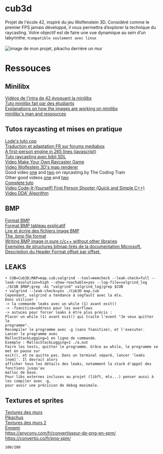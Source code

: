 # cub3d

Projet de l'école 42, inspiré du jeu Wolfenstein 3D. Considéré comme le premier FPS jamais développé, il vous permettra d’explorer la technique du raycasting. Votre objectif est de faire une vue dynamique au sein d’un labyrinthe.
```❗compatible seulement avec linux```

<img src="./capture.png"
     alt="image de mon projet, pikachu derrière un mur">

# Ressouces

## Minilibx

<a href="https://elearning.intra.42.fr/searches/search?query=minilibx">Vidéos de l'intra de 42 évoquant la minilibx</a><br />
<a href="https://harm-smits.github.io/42docs/libs/minilibx.html">Tuto minilibx fait par des étudiants</a><br />
<a href="https://github.com/keuhdall/images_example">Explanations on how the images are working on minilibx</a><br />
<a href="https://github.com/qst0/ft_libgfx#minilibx">minilibx's man and ressources</a><br />

## Tutos raycasting et mises en pratique

<a href="https://lodev.org/cgtutor/raycasting.html">Lode's tuto cpp</a><br />
<a href="http://forums.mediabox.fr/wiki/tutoriaux/flashplatform/affichage/3d/raycasting">Traduction et adaptation FR sur forums mediabox</a><br />
<a href="http://www.playfuljs.com/a-first-person-engine-in-265-lines/">A first-person engine in 265 lines (javascript)</a><br />
<a href="http://zupi.free.fr/PTuto/index.php?ch=ptuto&p=s3De">Tuto raycasting avec bibli SDL</a><br />
<a href="https://www.youtube.com/watch?v=gYRrGTC7GtA">Video Make Your Own Raycaster Game</a><br />
<a href="https://www.youtube.com/watch?v=eOCQfxRQ2pY&t=795s">Video Wolfestein 3D's map renderer</a><br />
Good video <a href="https://www.youtube.com/watch?v=TOEi6T2mtHo">one</a> and <a href="https://www.youtube.com/watch?v=vYgIKn7iDH8">two</a> on raycasting by The Coding Train<br />
Other good videos <a href="https://www.youtube.com/watch?v=yPRkuQe0KxE">one</a> and <a href="https://www.youtube.com/watch?v=_HSJbFBkHdk">two</a><br />
<a href="https://permadi.com/1996/05/ray-casting-tutorial-table-of-contents/">Complete tuto</a><br />
<a href="https://www.youtube.com/watch?v=xW8skO7MFYw">Video Code-It-Yourself! First Person Shooter (Quick and Simple C++)</a><br />
<a href="youtube.com/watch?v=W5P8GlaEOSI">Video DDA' Algorithm</a><br />

## BMP

<a href="http://projet.eu.org/pedago/sin/ISN/7-format_BMP.pdf">Format BMP</a><br />
<a href="http://www.apprendre-en-ligne.net/info/images/formatbmp.pdf">Format BMP tableau explicatif</a><br />
<a href="http://fvirtman.free.fr/recueil/01_09_02_testbmp.c.php">Lire et écrire des fichiers image BMP</a><br />
<a href="https://web.archive.org/web/20080912171714/http://www.fortunecity.com/skyscraper/windows/364/bmpffrmt.html">The .bmp file format</a><br />
<a href="https://stackoverflow.com/questions/2654480/writing-bmp-image-in-pure-c-c-without-other-libraries">Writing BMP image in pure c/c++ without other libraries</a><br />
<a href="http://www.normalesup.org/~feuvrier/enseignement/2008/M2/site003.html">Exemples de structures bitmap tirés  de la documentation Microsoft.</a><br />
<a href="https://fulmanski.pl/zajecia/wdi/zajecia_20152016/bmp/dane/bmp_header_format.html">Description du Header Format offset par offset.</a><br />

## LEAKS
```
• CUB=Cub3D;MAP=map.cub;valgrind --tool=memcheck --leak-check=full --leak-resolution=high --show-reachable=yes --log-file=valgrind_log ./$CUB $MAP;grep -A1 "valgrind" valgrind_log|grep $CUB
• valgrind --leak-check=yes ./Cub3D map.cub
Cependant, valgrind a tendance à segfault avec la mlx.
Donc utiliser : 
-> la commande leaks avec un while (1) avant exit()
-> -fsanitize=address pour les overflows
-> astuces pour forcer leaks à être plus précis :
Placer un while (1) avant exit() qui traite l'event "Je veux quitter le
programme".
Recompiler le programme avec -g (sans fsanitize), et l'executer. Lancer le programme avec
MallocStackLogging=1 en ligne de commande.
Exemple : MallocStackLogging=1 ./a.out
Faire les tests, quitter le programme. Grâce au while, le programme se met en pause sur
exit(), et ne quitte pas. Dans un terminal séparé, lancer 'leaks [nom]'. Il devrait alors
afficher tous les détails des leaks, notamment la stack d'appel des fonctions jusqu'au
malloc de base. 
Pour libs externes incluses au projet (libft, mlx...) penser aussi à les compiler avec -g,
pour avoir une précision de debug maximale. 
```

## Textures et sprites

<a href="https://opengameart.org/content/colored-metal-tiles-1b">Textures des murs</a><br />
<a href="https://www.pokepedia.fr/Pikachu/Imagerie">Pikachus</a><br />
<a href="https://thatguynm.itch.io/pixelated-textures">Textures des murs 2</a><br />
<a href="https://free-game-assets.itch.io/free-enemy-sprite-sheets-pixel-art">Ennemi</a><br />
https://anyconv.com/fr/convertisseur-de-png-en-xpm/<br />
https://convertio.co/fr/png-xpm/<br />

````
100/100
